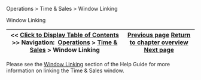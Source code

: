 ﻿


Operations \> Time \& Sales \> Window Linking






















Window Linking







| \<\< [Click to Display Table of Contents](timeandsales_windowlinking.md) \>\> **Navigation:**     [Operations](operations.md) \> [Time \& Sales](time__sales.md) \> Window Linking | [Previous page](timeandsales_properties.md) [Return to chapter overview](time__sales.md) [Next page](trade_performance.md) |
| --- | --- |











Please see the [Window Linking](linking_windows.md) section of the Help Guide for more information on linking the Time \& Sales window.








